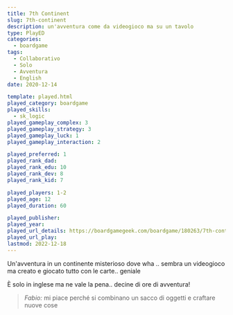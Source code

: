 ```yaml
---
title: 7th Continent
slug: 7th-continent
description: un'avventura come da videogioco ma su un tavolo
type: PlayED
categories:
  - boardgame
tags:
  - Collaborativo
  - Solo
  - Avventura
  - English
date: 2020-12-14

template: played.html
played_category: boardgame
played_skills:
  - sk_logic
played_gameplay_complex: 3
played_gameplay_strategy: 3
played_gameplay_luck: 1
played_gameplay_interaction: 2

played_preferred: 1
played_rank_dad: 
played_rank_edu: 10
played_rank_dev: 8
played_rank_kid: 7

played_players: 1-2
played_age: 12
played_duration: 60

played_publisher: 
played_year: 
played_url_details: https://boardgamegeek.com/boardgame/180263/7th-continent
played_url_play: 
lastmod: 2022-12-18
---
```


Un'avventura in un continente misterioso dove  wha .. sembra un videogioco ma creato e giocato tutto con le carte.. geniale

È solo in inglese ma ne vale la pena.. decine di ore di avventura!

> *Fabio:*
> mi piace perché si combinano un sacco di oggetti e craftare nuove cose
